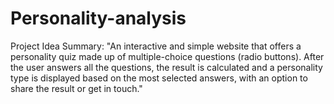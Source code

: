 # Personality-analysis
Project Idea Summary:
"An interactive and simple website that offers a personality quiz made up of multiple-choice questions (radio buttons). After the user answers all the questions, the result is calculated and a personality type is displayed based on the most selected answers, with an option to share the result or get in touch."
